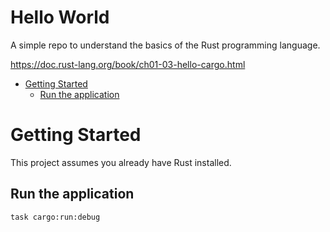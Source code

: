 # Hello World <!-- omit in toc -->
A simple repo to understand the basics of the Rust programming language.

https://doc.rust-lang.org/book/ch01-03-hello-cargo.html

- [Getting Started](#getting-started)
  - [Run the application](#run-the-application)

# Getting Started

This project assumes you already have Rust installed.

## Run the application
```
task cargo:run:debug
```
